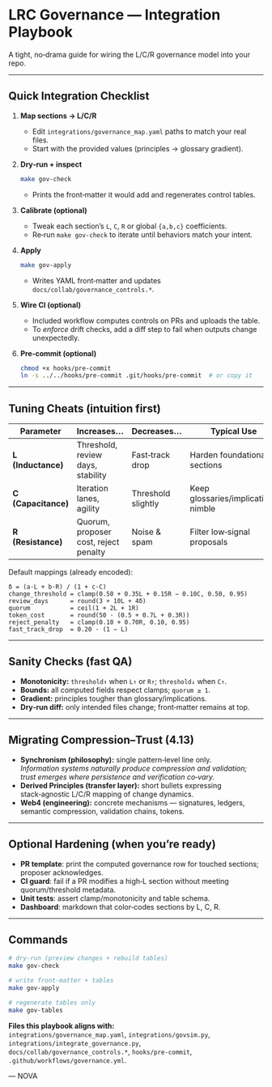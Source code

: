 # LRC Governance — Integration Playbook

A tight, no‑drama guide for wiring the L/C/R governance model into your repo.

---

## Quick Integration Checklist

1. **Map sections → L/C/R**
   - Edit `integrations/governance_map.yaml` paths to match your real files.
   - Start with the provided values (principles → glossary gradient).

2. **Dry‑run + inspect**
   ```bash
   make gov-check
   ```
   - Prints the front‑matter it would add and regenerates control tables.

3. **Calibrate (optional)**
   - Tweak each section’s `L`, `C`, `R` or global `{a,b,c}` coefficients.
   - Re‑run `make gov-check` to iterate until behaviors match your intent.

4. **Apply**
   ```bash
   make gov-apply
   ```
   - Writes YAML front‑matter and updates `docs/collab/governance_controls.*`.

5. **Wire CI (optional)**
   - Included workflow computes controls on PRs and uploads the table.
   - To *enforce* drift checks, add a diff step to fail when outputs change unexpectedly.

6. **Pre‑commit (optional)**
   ```bash
   chmod +x hooks/pre-commit
   ln -s ../../hooks/pre-commit .git/hooks/pre-commit  # or copy it
   ```

---

## Tuning Cheats (intuition first)

| Parameter | Increases… | Decreases… | Typical Use |
|---|---|---|---|
| **L (Inductance)** | Threshold, review days, stability | Fast‑track drop | Harden foundational sections |
| **C (Capacitance)** | Iteration lanes, agility | Threshold slightly | Keep glossaries/implications nimble |
| **R (Resistance)** | Quorum, proposer cost, reject penalty | Noise & spam | Filter low‑signal proposals |

Default mappings (already encoded):  
```
δ = (a·L + b·R) / (1 + c·C)
change_threshold = clamp(0.50 + 0.35L + 0.15R − 0.10C, 0.50, 0.95)
review_days      = round(3 + 10L + 4δ)
quorum           = ceil(1 + 2L + 1R)
token_cost       = round(50 · (0.5 + 0.7L + 0.3R))
reject_penalty   = clamp(0.10 + 0.70R, 0.10, 0.95)
fast_track_drop  = 0.20 · (1 − L)
```

---

## Sanity Checks (fast QA)

- **Monotonicity:** `threshold↑` when `L↑` or `R↑`; `threshold↓` when `C↑`.
- **Bounds:** all computed fields respect clamps; `quorum ≥ 1`.
- **Gradient:** principles tougher than glossary/implications.
- **Dry‑run diff:** only intended files change; front‑matter remains at top.

---

## Migrating Compression–Trust (4.13)

- **Synchronism (philosophy):** single pattern‑level line only.  
  *Information systems naturally produce compression and validation; trust emerges where persistence and verification co‑vary.*
- **Derived Principles (transfer layer):** short bullets expressing stack‑agnostic L/C/R mapping of change dynamics.
- **Web4 (engineering):** concrete mechanisms — signatures, ledgers, semantic compression, validation chains, tokens.

---

## Optional Hardening (when you’re ready)

- **PR template**: print the computed governance row for touched sections; proposer acknowledges.
- **CI guard**: fail if a PR modifies a high‑L section without meeting quorum/threshold metadata.
- **Unit tests**: assert clamp/monotonicity and table schema.
- **Dashboard**: markdown that color‑codes sections by L, C, R.

---

## Commands

```bash
# dry‑run (preview changes + rebuild tables)
make gov-check

# write front‑matter + tables
make gov-apply

# regenerate tables only
make gov-tables
```

**Files this playbook aligns with:**  
`integrations/governance_map.yaml`, `integrations/govsim.py`, `integrations/integrate_governance.py`, `docs/collab/governance_controls.*`, `hooks/pre-commit`, `.github/workflows/governance.yml`.

— NOVA
